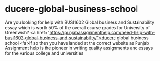 # ducere-global-business-school
Are you looking for help with BUSI1602 Global business and Sustainability essay which is worth 50% of the overall course grades for University of Greenwich?  &lt;a href="https://punjabassignmenthelp.com/need-help-with-busi1602-global-business-and-sustainability/">ducere global business school &lt;/a>If so then you have landed at the correct website as Punjab Assignment help is the pioneer in writing quality assignments and essays for the various college and universities
